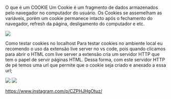  O que é um COOKIE
    Um Cookie é um fragmento de dados armazenados pelo navegador no computador do usuário. Os Cookies se assemelham as variáveis, porém um cookie permanece intacto após o fechamento do navegador, refresh da página, desligamento do computador e etc.

<img src=".assets/">

Como testar cookies no localhost
    Para testar cookies no ambiente local eu recomendo o uso da extensão live server no vs code, pois quando clicamos para abrir o HTML com live server a extensão cria um servidor HTTP que tem o papel de servir páginas HTML. Dessa forma, com este servidor HTTP de pé temos uma url que permite que o cookie seja criado e anexado a essa url;

<img src=".assets/">
<img src=".assets/">

https://www.instagram.com/p/CZPHJHgOtuz/